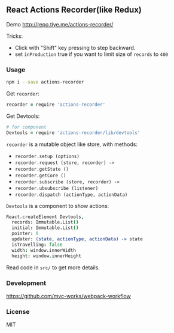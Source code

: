 
React Actions Recorder(like Redux)
----

Demo http://repo.tiye.me/actions-recorder/

Tricks:

* Click with "Shift" key pressing to step backward.
* set `inProduction` true if you want to limit size of `records` to `400`

### Usage

```bash
npm i --save actions-recorder
```

Get `recorder`:

```coffee
recorder = require 'actions-recorder'
```

Get Devtools:

```coffee
# for component
Devtools = require 'actions-recorder/lib/devtools'
```

`recorder` is a mutable object like store, with methods:

* `recorder.setup (options)`
* `recorder.request (store, recorder) ->`
* `recorder.getState ()`
* `recorder.getCore ()`
* `recorder.subscribe (store, recorder) ->`
* `recorder.ubsubscribe (listener)`
* `recorder.dispatch (actionType, actionData)`

`Devtools` is a component to show actions:

```coffee
React.createElement Devtools,
  records: Immutable.List()
  initial: Immutable.List()
  pointer: 0
  updater: (state, actionType, actionData) -> state
  isTravelling: false
  width: window.innerWidth
  height: window.innerHeight
```

Read code in `src/` to get more details.

### Development

https://github.com/mvc-works/webpack-workflow

### License

MIT
